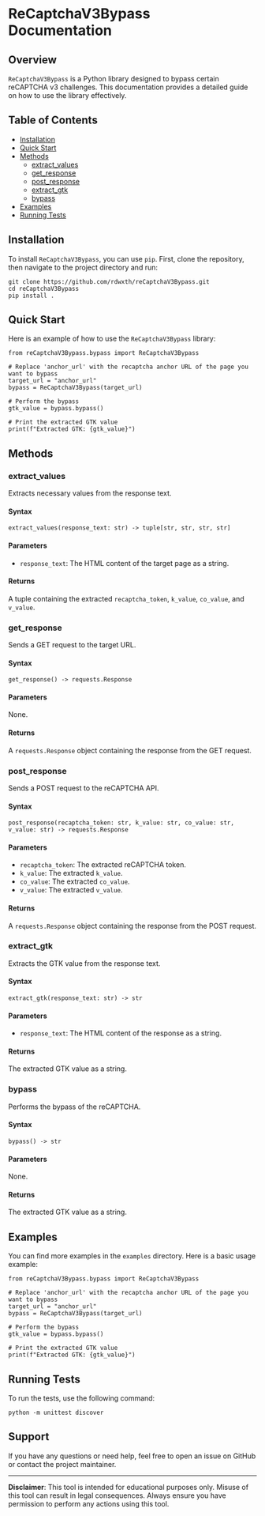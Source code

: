 # ReCaptchaV3Bypass Documentation

## Overview

`ReCaptchaV3Bypass` is a Python library designed to bypass certain reCAPTCHA v3 challenges. This documentation provides a detailed guide on how to use the library effectively.

## Table of Contents

- [Installation](#installation)
- [Quick Start](#quick-start)
- [Methods](#methods)
  - [extract_values](#extract_values)
  - [get_response](#get_response)
  - [post_response](#post_response)
  - [extract_gtk](#extract_gtk)
  - [bypass](#bypass)
- [Examples](#examples)
- [Running Tests](#running-tests)

## Installation

To install `ReCaptchaV3Bypass`, you can use `pip`. First, clone the repository, then navigate to the project directory and run:

```
git clone https://github.com/rdwxth/reCaptchaV3Bypass.git
cd reCaptchaV3Bypass
pip install .
```

## Quick Start

Here is an example of how to use the `ReCaptchaV3Bypass` library:

```
from reCaptchaV3Bypass.bypass import ReCaptchaV3Bypass

# Replace 'anchor_url' with the recaptcha anchor URL of the page you want to bypass
target_url = "anchor_url"
bypass = ReCaptchaV3Bypass(target_url)

# Perform the bypass
gtk_value = bypass.bypass()

# Print the extracted GTK value
print(f"Extracted GTK: {gtk_value}")
```

## Methods

### extract_values

Extracts necessary values from the response text.

#### Syntax

```
extract_values(response_text: str) -> tuple[str, str, str, str]
```

#### Parameters

- `response_text`: The HTML content of the target page as a string.

#### Returns

A tuple containing the extracted `recaptcha_token`, `k_value`, `co_value`, and `v_value`.

### get_response

Sends a GET request to the target URL.

#### Syntax

```
get_response() -> requests.Response
```

#### Parameters

None.

#### Returns

A `requests.Response` object containing the response from the GET request.

### post_response

Sends a POST request to the reCAPTCHA API.

#### Syntax

```
post_response(recaptcha_token: str, k_value: str, co_value: str, v_value: str) -> requests.Response
```

#### Parameters

- `recaptcha_token`: The extracted reCAPTCHA token.
- `k_value`: The extracted `k_value`.
- `co_value`: The extracted `co_value`.
- `v_value`: The extracted `v_value`.

#### Returns

A `requests.Response` object containing the response from the POST request.

### extract_gtk

Extracts the GTK value from the response text.

#### Syntax

```
extract_gtk(response_text: str) -> str
```

#### Parameters

- `response_text`: The HTML content of the response as a string.

#### Returns

The extracted GTK value as a string.

### bypass

Performs the bypass of the reCAPTCHA.

#### Syntax

```
bypass() -> str
```

#### Parameters

None.

#### Returns

The extracted GTK value as a string.

## Examples

You can find more examples in the `examples` directory. Here is a basic usage example:

```
from reCaptchaV3Bypass.bypass import ReCaptchaV3Bypass

# Replace 'anchor_url' with the recaptcha anchor URL of the page you want to bypass
target_url = "anchor_url"
bypass = ReCaptchaV3Bypass(target_url)

# Perform the bypass
gtk_value = bypass.bypass()

# Print the extracted GTK value
print(f"Extracted GTK: {gtk_value}")
```

## Running Tests

To run the tests, use the following command:

```
python -m unittest discover
```

## Support

If you have any questions or need help, feel free to open an issue on GitHub or contact the project maintainer.

---

**Disclaimer**: This tool is intended for educational purposes only. Misuse of this tool can result in legal consequences. Always ensure you have permission to perform any actions using this tool.
